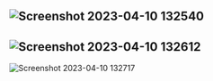 ![Screenshot 2023-04-10 132540](https://user-images.githubusercontent.com/108053955/230841000-59540b9d-28b6-4fb5-8b84-36bb84143b5b.png)
---------------------
![Screenshot 2023-04-10 132612](https://user-images.githubusercontent.com/108053955/230841110-4d3834e1-6025-4483-ab41-394d80c8d73b.png)
---------------------
![Screenshot 2023-04-10 132717](https://user-images.githubusercontent.com/108053955/230841168-b61d43cd-0add-490f-976f-296eef73d438.png)
